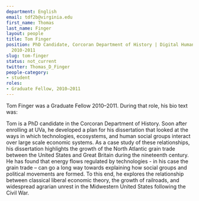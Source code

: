 ```yaml
---
department: English
email: tdf2b@virginia.edu
first_name: Thomas
last_name: Finger
layout: people
title: Tom Finger
position: PhD Candidate, Corcoran Department of History | Digital Humanities Fellow
  2010-2011
slug: tom-finger
status: not_current
twitter: Thomas_D_Finger
people-category:
- student
roles:
- Graduate Fellow, 2010–2011
---
```

Tom Finger was a Graduate Fellow 2010–2011. During that role, his bio text was:

Tom is a PhD candidate in the Corcoran Department of History.  Soon after enrolling at UVa, he developed a plan for his dissertation that looked at the ways in which technologies, ecosystems, and human social groups interact over large scale economic systems. As a case study of these relationships, his dissertation highlights the growth of the North Atlantic grain trade between the United States and Great Britain during the nineteenth century.  He has found that energy flows regulated by technologies - in his case the grain trade – can go a long way towards explaining how social groups and political movements are formed.  To this end, he explores the relationship between classical liberal economic theory, the growth of railroads, and widespread agrarian unrest in the Midwestern United States following the Civil War.
